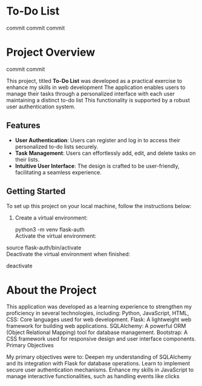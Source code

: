
# To-Do List
commit 
commit
commit
# Project Overview

commit
commit

This project, titled **To-Do List**
was developed as a practical exercise to enhance my skills in web development
The application enables users to manage their tasks through a personalized interface
with each user maintaining a distinct to-do list
This functionality is supported by a robust user authentication system.

## Features

- **User Authentication**: Users can register and log in to access their personalized to-do lists securely.  
- **Task Management**: Users can effortlessly add, edit, and delete tasks on their lists.  
- **Intuitive User Interface**: The design is crafted to be user-friendly, facilitating a seamless experience.  

## Getting Started

To set up this project on your local machine, follow the instructions below:

1. Create a virtual environment:

   python3 -m venv flask-auth  
Activate the virtual environment:

source flask-auth/bin/activate  
Deactivate the virtual environment when finished:

deactivate  

# About the Project

This application was developed as a learning experience to strengthen my proficiency in several technologies, including:
Python, JavaScript, HTML, CSS: Core languages used for web development.
Flask: A lightweight web framework for building web applications.
SQLAlchemy: A powerful ORM (Object Relational Mapping) tool for database management.
Bootstrap: A CSS framework used for responsive design and user interface components.
Primary Objectives

My primary objectives were to:
Deepen my understanding of SQLAlchemy and its integration with Flask for database operations.
Learn to implement secure user authentication mechanisms.
Enhance my skills in JavaScript to manage interactive functionalities, such as handling events like clicks
